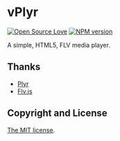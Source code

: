 # vPlyr
[![Open Source Love](https://badges.frapsoft.com/os/mit/mit.svg?v=102)](https://github.com/ellerbrock/open-source-badge/)
[![NPM version](https://badge.fury.io/js/vplyr.svg)](http://badge.fury.io/js/vplyr)

A simple, HTML5, FLV media player.

## Thanks

- [Plyr](https://github.com/selz/plyr)
- [Flv.js](ttps://github.com/Bilibili/flv.js)

## Copyright and License
[The MIT license](license.md).